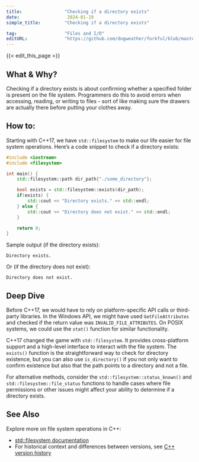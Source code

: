 ```yaml
---
title:                "Checking if a directory exists"
date:                  2024-01-19
simple_title:         "Checking if a directory exists"

tag:                  "Files and I/O"
editURL:              "https://github.com/dogweather/forkful/blob/master/content/en/cpp/checking-if-a-directory-exists.md"
---
```


{{< edit_this_page >}}

## What & Why?

Checking if a directory exists is about confirming whether a specified folder is present on the file system. Programmers do this to avoid errors when accessing, reading, or writing to files - sort of like making sure the drawers are actually there before putting your clothes away.

## How to:

Starting with C++17, we have `std::filesystem` to make our life easier for file system operations. Here’s a code snippet to check if a directory exists:

```C++
#include <iostream>
#include <filesystem>

int main() {
    std::filesystem::path dir_path{"./some_directory"};

    bool exists = std::filesystem::exists(dir_path);
    if(exists) {
        std::cout << "Directory exists." << std::endl;
    } else {
        std::cout << "Directory does not exist." << std::endl;
    }

    return 0;
}
```

Sample output (if the directory exists):
```
Directory exists.
```

Or (if the directory does not exist):
```
Directory does not exist.
```

## Deep Dive

Before C++17, we would have to rely on platform-specific API calls or third-party libraries. In the Windows API, we might have used `GetFileAttributes` and checked if the return value was `INVALID_FILE_ATTRIBUTES`. On POSIX systems, we could use the `stat()` function for similar functionality.

C++17 changed the game with `std::filesystem`. It provides cross-platform support and a high-level interface to interact with the file system. The `exists()` function is the straightforward way to check for directory existence, but you can also use `is_directory()` if you not only want to confirm existence but also that the path points to a directory and not a file.

For alternative methods, consider the `std::filesystem::status_known()` and `std::filesystem::file_status` functions to handle cases where file permissions or other issues might affect your ability to determine if a directory exists.

## See Also

Explore more on file system operations in C++:

- [std::filesystem documentation](https://en.cppreference.com/w/cpp/filesystem)
- For historical context and differences between versions, see [C++ version history](https://en.cppreference.com/w/cpp/compiler_support)
